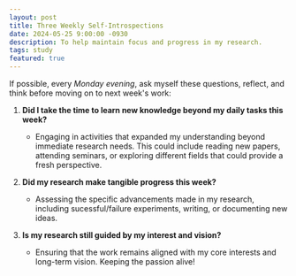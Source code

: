 ```yaml
---
layout: post
title: Three Weekly Self-Introspections
date: 2024-05-25 9:00:00 -0930
description: To help maintain focus and progress in my research.
tags: study
featured: true
---
```


If possible, every *Monday evening*, ask myself these questions, reflect, and think before moving on to next week's work:
1. **Did I take the time to learn new knowledge beyond my daily tasks this week?**
    - Engaging in activities that expanded my understanding beyond immediate research needs. This could include reading new papers, attending seminars, or exploring different fields that could provide a fresh perspective.

2. **Did my research make tangible progress this week?**
    - Assessing the specific advancements made in my research, including sucessful/failure experiments, writing, or documenting new ideas.

3. **Is my research still guided by my interest and vision?**
    - Ensuring that the work remains aligned with my core interests and long-term vision. Keeping the passion alive!

